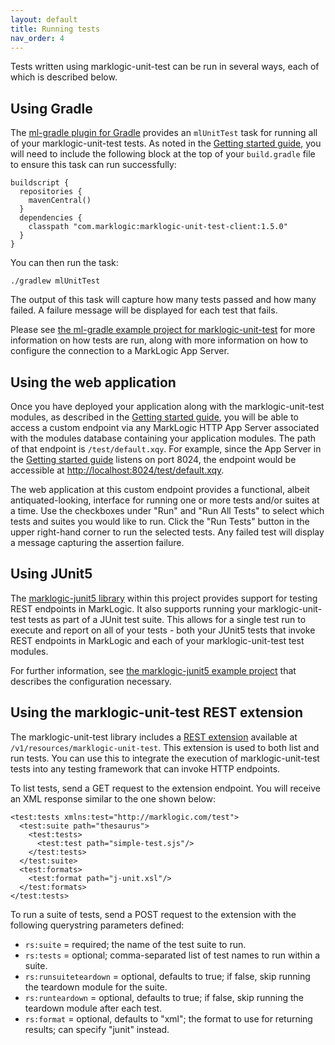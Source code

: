 ```yaml
---
layout: default
title: Running tests
nav_order: 4
---
```


Tests written using marklogic-unit-test can be run in several ways, each of which is described below. 

## Using Gradle 

The [ml-gradle plugin for Gradle](https://github.com/marklogic/ml-gradle) provides an `mlUnitTest` task for running 
all of your marklogic-unit-test tests. As noted in the [Getting started guide](getting-started.md), you will need to 
include the following block at the top of your `build.gradle` file to ensure this task can run successfully:

```
buildscript {
  repositories {
    mavenCentral()
  }
  dependencies {
    classpath "com.marklogic:marklogic-unit-test-client:1.5.0"
  }
}
```

You can then run the task:

    ./gradlew mlUnitTest

The output of this task will capture how many tests passed and how many failed. A failure message will be displayed for
each test that fails. 

Please see 
[the ml-gradle example project for marklogic-unit-test](https://github.com/marklogic/ml-gradle/tree/master/examples/unit-test-project)
for more information on how tests are run, along with more information on how to configure the connection to a MarkLogic
App Server.

## Using the web application

Once you have deployed your application along with the marklogic-unit-test modules, as described in the
[Getting started guide](getting-started.md), you will be able to access a custom endpoint via any MarkLogic HTTP
App Server associated with the modules database containing your application modules. The path of that endpoint is
`/test/default.xqy`. For example, since the App Server in the [Getting started guide](getting-started.md) listens on
port 8024, the endpoint would be accessible at <http://localhost:8024/test/default.xqy>.

The web application at this custom endpoint provides a functional, albeit antiquated-looking, interface for running
one or more tests and/or suites at a time. Use the checkboxes under "Run" and "Run All Tests" to select which tests
and suites you would like to run. Click the "Run Tests" button in the upper right-hand corner to run the selected
tests. Any failed test will display a message capturing the assertion failure.

## Using JUnit5

The [marklogic-junit5 library](https://github.com/marklogic-community/marklogic-unit-test/tree/master/marklogic-junit5) 
within this project provides support for testing REST endpoints in MarkLogic. It also supports running your 
marklogic-unit-test tests as part of a JUnit test suite. This allows for a single test run to execute and report on 
all of your tests - both your JUnit5 tests that invoke REST endpoints in MarkLogic and each of your marklogic-unit-test
test modules.

For further information, see 
[the marklogic-junit5 example project](https://github.com/marklogic-community/marklogic-unit-test/tree/master/marklogic-junit5/examples/simple-ml-gradle)
that describes the configuration necessary.

## Using the marklogic-unit-test REST extension

The marklogic-unit-test library includes a 
[REST extension](https://docs.marklogic.com/guide/rest-dev/extensions) 
available at `/v1/resources/marklogic-unit-test`. This extension is used to both list and run tests. You can 
use this to integrate the execution of marklogic-unit-test tests into any testing framework that can invoke HTTP 
endpoints. 

To list tests, send a GET request to the extension endpoint. You will receive an XML response similar to the one shown
below:

```
<test:tests xmlns:test="http://marklogic.com/test">
  <test:suite path="thesaurus">
    <test:tests>
      <test:test path="simple-test.sjs"/>
    </test:tests>
  </test:suite>
  <test:formats>
    <test:format path="j-unit.xsl"/>
  </test:formats>
</test:tests>
```

To run a suite of tests, send a POST request to the extension with the following querystring parameters defined:

- `rs:suite` = required; the name of the test suite to run.
- `rs:tests` = optional; comma-separated list of test names to run within a suite.
- `rs:runsuiteteardown` = optional, defaults to true; if false, skip running the teardown module for the suite.
- `rs:runteardown` = optional, defaults to true; if false, skip running the teardown module after each test.
- `rs:format` = optional, defaults to "xml"; the format to use for returning results; can specify "junit" instead.
